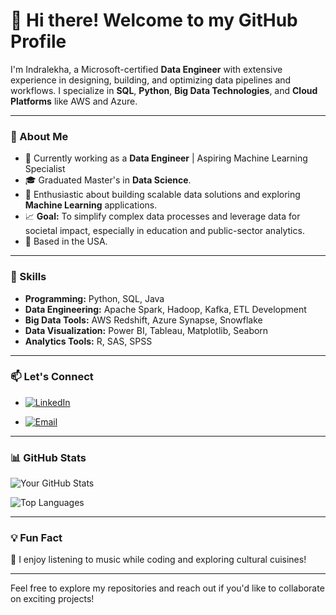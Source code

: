 # :wave: Hi there! Welcome to my GitHub Profile

I'm Indralekha, a Microsoft-certified **Data Engineer** with extensive experience in designing, building, and optimizing data pipelines and workflows. I specialize in **SQL**, **Python**, **Big Data Technologies**, and **Cloud Platforms** like AWS and Azure.

---

### 🚀 About Me
- 🔭 Currently working as a **Data Engineer** | Aspiring Machine Learning Specialist
- 🎓 Graduated Master's in **Data Science**.
- 🌟 Enthusiastic about building scalable data solutions and exploring **Machine Learning** applications.
- 📈 **Goal:** To simplify complex data processes and leverage data for societal impact, especially in education and public-sector analytics.  
- 📍 Based in the USA.

---

### 💼 Skills
- **Programming:** Python, SQL, Java
- **Data Engineering:** Apache Spark, Hadoop, Kafka, ETL Development
- **Big Data Tools:** AWS Redshift, Azure Synapse, Snowflake
- **Data Visualization:** Power BI, Tableau, Matplotlib, Seaborn
- **Analytics Tools:** R, SAS, SPSS

---


### 📫 Let's Connect
- [![LinkedIn](https://img.shields.io/badge/LinkedIn-%230077B5.svg?style=flat&logo=linkedin&logoColor=white)](https://linkedin.com/in/indra-a-902184173)

- [![Email](https://img.shields.io/badge/Email-D14836?style=flat&logo=gmail&logoColor=white)](mailto:techia888@example.com)

---

### 📊 GitHub Stats
![Your GitHub Stats](https://github-readme-stats.vercel.app/api?username=IndralekhaA&show_icons=true&theme=radical)

![Top Languages](https://github-readme-stats.vercel.app/api/top-langs/?username=IndralekhaA&layout=compact&theme=radical)

---

### 💡 Fun Fact
🎵 I enjoy listening to music while coding and exploring cultural cuisines!

---

Feel free to explore my repositories and reach out if you'd like to collaborate on exciting projects!
